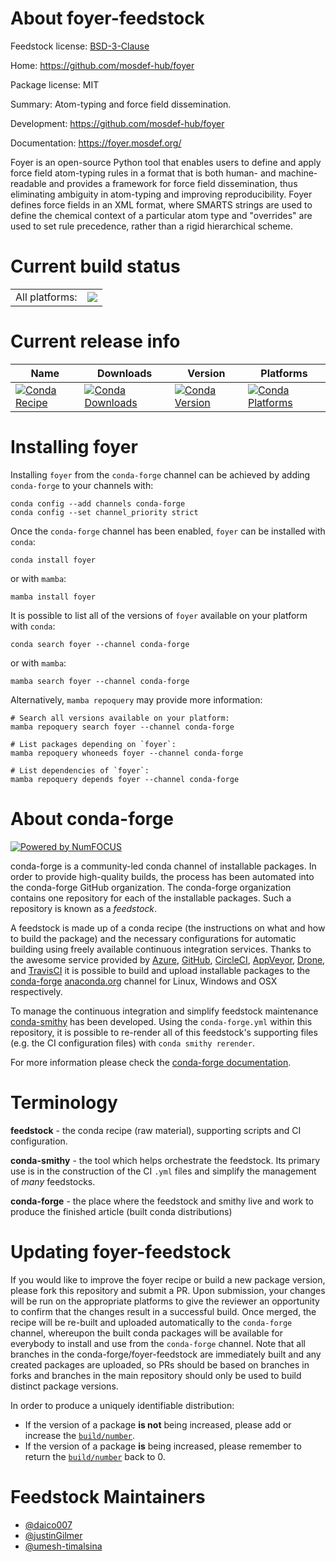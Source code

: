About foyer-feedstock
=====================

Feedstock license: [BSD-3-Clause](https://github.com/conda-forge/foyer-feedstock/blob/main/LICENSE.txt)

Home: https://github.com/mosdef-hub/foyer

Package license: MIT

Summary: Atom-typing and force field dissemination.

Development: https://github.com/mosdef-hub/foyer

Documentation: https://foyer.mosdef.org/

Foyer is an open-source Python tool that enables users to define and apply
force field atom-typing rules in a format that is both human- and
machine-readable and provides a framework for force field dissemination,
thus eliminating ambiguity in atom-typing and improving reproducibility.
Foyer defines force fields in an XML format, where SMARTS strings are used
to define the chemical context of a particular atom type and "overrides"
are used to set rule precedence, rather than a rigid hierarchical scheme.


Current build status
====================


<table><tr><td>All platforms:</td>
    <td>
      <a href="https://dev.azure.com/conda-forge/feedstock-builds/_build/latest?definitionId=11432&branchName=main">
        <img src="https://dev.azure.com/conda-forge/feedstock-builds/_apis/build/status/foyer-feedstock?branchName=main">
      </a>
    </td>
  </tr>
</table>

Current release info
====================

| Name | Downloads | Version | Platforms |
| --- | --- | --- | --- |
| [![Conda Recipe](https://img.shields.io/badge/recipe-foyer-green.svg)](https://anaconda.org/conda-forge/foyer) | [![Conda Downloads](https://img.shields.io/conda/dn/conda-forge/foyer.svg)](https://anaconda.org/conda-forge/foyer) | [![Conda Version](https://img.shields.io/conda/vn/conda-forge/foyer.svg)](https://anaconda.org/conda-forge/foyer) | [![Conda Platforms](https://img.shields.io/conda/pn/conda-forge/foyer.svg)](https://anaconda.org/conda-forge/foyer) |

Installing foyer
================

Installing `foyer` from the `conda-forge` channel can be achieved by adding `conda-forge` to your channels with:

```
conda config --add channels conda-forge
conda config --set channel_priority strict
```

Once the `conda-forge` channel has been enabled, `foyer` can be installed with `conda`:

```
conda install foyer
```

or with `mamba`:

```
mamba install foyer
```

It is possible to list all of the versions of `foyer` available on your platform with `conda`:

```
conda search foyer --channel conda-forge
```

or with `mamba`:

```
mamba search foyer --channel conda-forge
```

Alternatively, `mamba repoquery` may provide more information:

```
# Search all versions available on your platform:
mamba repoquery search foyer --channel conda-forge

# List packages depending on `foyer`:
mamba repoquery whoneeds foyer --channel conda-forge

# List dependencies of `foyer`:
mamba repoquery depends foyer --channel conda-forge
```


About conda-forge
=================

[![Powered by
NumFOCUS](https://img.shields.io/badge/powered%20by-NumFOCUS-orange.svg?style=flat&colorA=E1523D&colorB=007D8A)](https://numfocus.org)

conda-forge is a community-led conda channel of installable packages.
In order to provide high-quality builds, the process has been automated into the
conda-forge GitHub organization. The conda-forge organization contains one repository
for each of the installable packages. Such a repository is known as a *feedstock*.

A feedstock is made up of a conda recipe (the instructions on what and how to build
the package) and the necessary configurations for automatic building using freely
available continuous integration services. Thanks to the awesome service provided by
[Azure](https://azure.microsoft.com/en-us/services/devops/), [GitHub](https://github.com/),
[CircleCI](https://circleci.com/), [AppVeyor](https://www.appveyor.com/),
[Drone](https://cloud.drone.io/welcome), and [TravisCI](https://travis-ci.com/)
it is possible to build and upload installable packages to the
[conda-forge](https://anaconda.org/conda-forge) [anaconda.org](https://anaconda.org/)
channel for Linux, Windows and OSX respectively.

To manage the continuous integration and simplify feedstock maintenance
[conda-smithy](https://github.com/conda-forge/conda-smithy) has been developed.
Using the ``conda-forge.yml`` within this repository, it is possible to re-render all of
this feedstock's supporting files (e.g. the CI configuration files) with ``conda smithy rerender``.

For more information please check the [conda-forge documentation](https://conda-forge.org/docs/).

Terminology
===========

**feedstock** - the conda recipe (raw material), supporting scripts and CI configuration.

**conda-smithy** - the tool which helps orchestrate the feedstock.
                   Its primary use is in the construction of the CI ``.yml`` files
                   and simplify the management of *many* feedstocks.

**conda-forge** - the place where the feedstock and smithy live and work to
                  produce the finished article (built conda distributions)


Updating foyer-feedstock
========================

If you would like to improve the foyer recipe or build a new
package version, please fork this repository and submit a PR. Upon submission,
your changes will be run on the appropriate platforms to give the reviewer an
opportunity to confirm that the changes result in a successful build. Once
merged, the recipe will be re-built and uploaded automatically to the
`conda-forge` channel, whereupon the built conda packages will be available for
everybody to install and use from the `conda-forge` channel.
Note that all branches in the conda-forge/foyer-feedstock are
immediately built and any created packages are uploaded, so PRs should be based
on branches in forks and branches in the main repository should only be used to
build distinct package versions.

In order to produce a uniquely identifiable distribution:
 * If the version of a package **is not** being increased, please add or increase
   the [``build/number``](https://docs.conda.io/projects/conda-build/en/latest/resources/define-metadata.html#build-number-and-string).
 * If the version of a package **is** being increased, please remember to return
   the [``build/number``](https://docs.conda.io/projects/conda-build/en/latest/resources/define-metadata.html#build-number-and-string)
   back to 0.

Feedstock Maintainers
=====================

* [@daico007](https://github.com/daico007/)
* [@justinGilmer](https://github.com/justinGilmer/)
* [@umesh-timalsina](https://github.com/umesh-timalsina/)

